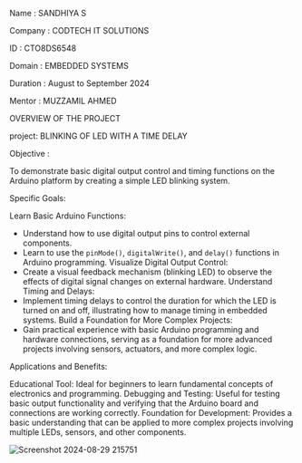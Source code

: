 Name : SANDHIYA S

Company : CODTECH IT SOLUTIONS

ID : CTO8DS6548

Domain : EMBEDDED SYSTEMS

Duration : August to September 2024

Mentor : MUZZAMIL AHMED


OVERVIEW OF THE PROJECT

project:  BLINKING OF LED WITH A TIME DELAY

Objective :

To demonstrate basic digital output control and timing functions on the Arduino platform by creating a simple LED blinking system.

Specific Goals:

Learn Basic Arduino Functions:
   - Understand how to use digital output pins to control external components.
   - Learn to use the `pinMode()`, `digitalWrite()`, and `delay()` functions in Arduino programming.
Visualize Digital Output Control:
   - Create a visual feedback mechanism (blinking LED) to observe the effects of digital signal changes on external hardware.
Understand Timing and Delays:
   - Implement timing delays to control the duration for which the LED is turned on and off, illustrating how to manage timing in embedded systems.
Build a Foundation for More Complex Projects:
   - Gain practical experience with basic Arduino programming and hardware connections, serving as a foundation for more advanced projects involving sensors, actuators, and more complex logic.

Applications and Benefits:

Educational Tool: Ideal for beginners to learn fundamental concepts of electronics and programming.
Debugging and Testing: Useful for testing basic output functionality and verifying that the Arduino board and connections are working correctly.
Foundation for Development: Provides a basic understanding that can be applied to more complex projects involving multiple LEDs, sensors, and other components.

![Screenshot 2024-08-29 215751](https://github.com/user-attachments/assets/cb323730-5d71-4660-a45f-89d898bb5c54)

